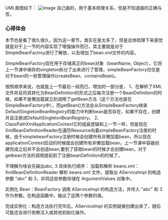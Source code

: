 UML类图如下：
![image](https://github.com/user-attachments/assets/982525c7-73f2-4e1d-83da-696fafc9ffcf)
自己画的，用于基本梳理关系，但是不知道画的正确与否。
### 心得体会
本节也是看了很久很久，因为这一章节，类实在是太多了，但是总体梳理下来感觉就是对于上一节的内容实现了增强操作而已，其主要就是对于SimpleBeanFactroy进行了解放，以及增加了bean.xml文件的内容。

SimpleBeanFactory现在用于存储真正的bean对象（beanName, Object），它将上一节课中保存的singleton拆分了出来进行了管理，simpleBeanFactory仅仅是对于bean的一些管理操作(createBean、containsBean)。

按照顺序来说，也就是上一节最后一段而已，增加的一部分是，
1、在解析了XML文件并且将其转化为BeanDefinition的形式之后每次注册一个BeanDefinition的时候，如果不是懒加载就立刻调用了getBean方法（这个方法也是在SimpleBeanFactory中），而getBean()方法会从SimpleBeanFactory继承DefaultSingletonBeanRegistry的能力中判断bean是否存在，如果不存在，创建并且注册进DefaultSingletonBeanRegistry。
2、ClassPathXmlApplicationContext它的组装逻辑和上一节一样，但是现在XmlBeanDefinitionReader在遍历Resource向着simpleBeanFactory注册的时候，由于simplebeanFactory注册时候会创建所有非懒加载bean，所以现在applicationContext启动的时候就会创建所有非懒加载bean，上一节课中容器创建完成之后并不会创造bean,要到了获取bean的时候才会创建bean，对于getbean方法的调用提前到了注册beanDefinition的时候了。

不理解为啥会先输出abc, 3
具体执行顺序：
加载和解析 beans.xml：XmlBeanDefinitionReader 解析 beans.xml 文件，提取出 AServiceImpl 的构造参数 "abc" 和 3，并将这些参数存储在 ArgumentValues 对象中。

实例化 Bean：BeanFactory 调用 AServiceImpl 的构造方法，并传入 "abc" 和 3 作为参数。在构造函数中，输出了这两个参数的值。

完成实例化：构造方法执行完毕后，AServiceImpl 的实例就被创建出来了，随后可能还会进行依赖注入或其他初始化操作。

